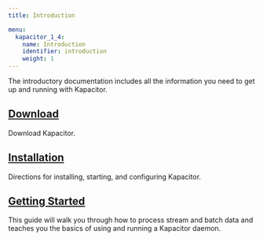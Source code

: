 ```yaml
---
title: Introduction

menu:
  kapacitor_1_4:
    name: Introduction
    identifier: introduction
    weight: 1
---
```


The introductory documentation includes all the information you need to get up and running with Kapacitor.

## [Download](https://influxdata.com/downloads/#kapacitor)
Download Kapacitor.

## [Installation](/kapacitor/v1.3/introduction/installation/)
Directions for installing, starting, and configuring Kapacitor.

## [Getting Started](/kapacitor/v1.3/introduction/getting_started/)
This guide will walk you through how to process stream and batch data and teaches you the basics of using and running a Kapacitor daemon.
